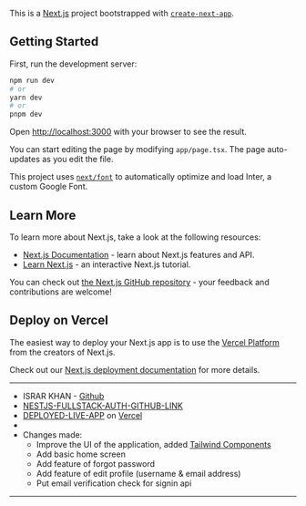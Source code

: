 This is a [Next.js](https://nextjs.org/) project bootstrapped with [`create-next-app`](https://github.com/vercel/next.js/tree/canary/packages/create-next-app).

## Getting Started

First, run the development server:

```bash
npm run dev
# or
yarn dev
# or
pnpm dev
```

Open [http://localhost:3000](http://localhost:3000) with your browser to see the result.

You can start editing the page by modifying `app/page.tsx`. The page auto-updates as you edit the file.

This project uses [`next/font`](https://nextjs.org/docs/basic-features/font-optimization) to automatically optimize and load Inter, a custom Google Font.

## Learn More

To learn more about Next.js, take a look at the following resources:

- [Next.js Documentation](https://nextjs.org/docs) - learn about Next.js features and API.
- [Learn Next.js](https://nextjs.org/learn) - an interactive Next.js tutorial.

You can check out [the Next.js GitHub repository](https://github.com/vercel/next.js/) - your feedback and contributions are welcome!

## Deploy on Vercel

The easiest way to deploy your Next.js app is to use the [Vercel Platform](https://vercel.com/new?utm_medium=default-template&filter=next.js&utm_source=create-next-app&utm_campaign=create-next-app-readme) from the creators of Next.js.

Check out our [Next.js deployment documentation](https://nextjs.org/docs/deployment) for more details.

---

- ISRAR KHAN - [Github](https://github.com/israromar)
- [NESTJS-FULLSTACK-AUTH-GITHUB-LINK](https://github.com/israromar/nextjs-auth)
- [DEPLOYED-LIVE-APP](https://nextjs-auth-brown-five.vercel.app/) on [Vercel](https://vercel.com/)
-
- Changes made:
  - Improve the UI of the application, added [Tailwind Components](https://tailwindui.com/components)
  - Add basic home screen
  - Add feature of forgot password
  - Add feature of edit profile (username & email address)
  - Put email verification check for signin api

---
